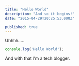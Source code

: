 ```yaml
---
title: "Hello World"
description: "And so it begins!"
date: "2015-04-29T20:25:53.000Z"

published: true
---
```


Uhhhh.....

```javascript
console.log('Hello World');
```

And with that I'm a tech blogger.
